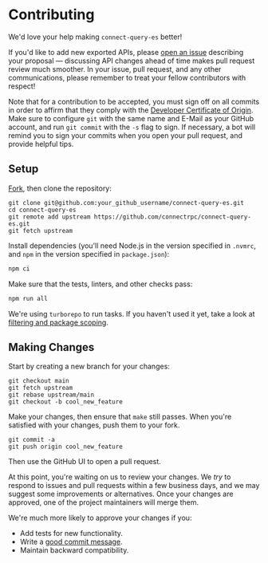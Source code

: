 # Contributing

We'd love your help making `connect-query-es` better!

If you'd like to add new exported APIs, please [open an issue][open-issue]
describing your proposal &mdash; discussing API changes ahead of time makes
pull request review much smoother. In your issue, pull request, and any other
communications, please remember to treat your fellow contributors with
respect!

Note that for a contribution to be accepted, you must sign off on all commits
in order to affirm that they comply with the [Developer Certificate of Origin][dco].
Make sure to configure `git` with the same name and E-Mail as your GitHub account,
and run `git commit` with the `-s` flag to sign. If necessary, a bot will remind
you to sign your commits when you open your pull request, and provide helpful tips.

## Setup

[Fork][fork], then clone the repository:

```
git clone git@github.com:your_github_username/connect-query-es.git
cd connect-query-es
git remote add upstream https://github.com/connectrpc/connect-query-es.git
git fetch upstream
```

Install dependencies (you'll need Node.js in the version specified in `.nvmrc`,
and `npm` in the version specified in `package.json`):

```bash
npm ci
```

Make sure that the tests, linters, and other checks pass:

```bash
npm run all
```

We're using `turborepo` to run tasks. If you haven't used it yet, take a look at
[filtering and package scoping](https://turbo.build/repo/docs/crafting-your-repository/running-tasks).

## Making Changes

Start by creating a new branch for your changes:

```
git checkout main
git fetch upstream
git rebase upstream/main
git checkout -b cool_new_feature
```

Make your changes, then ensure that `make` still passes.
When you're satisfied with your changes, push them to your fork.

```
git commit -a
git push origin cool_new_feature
```

Then use the GitHub UI to open a pull request.

At this point, you're waiting on us to review your changes. We _try_ to respond
to issues and pull requests within a few business days, and we may suggest some
improvements or alternatives. Once your changes are approved, one of the
project maintainers will merge them.

We're much more likely to approve your changes if you:

- Add tests for new functionality.
- Write a [good commit message][commit-message].
- Maintain backward compatibility.

[fork]: https://github.com/connectrpc/connect-query-es/fork
[open-issue]: https://github.com/connectrpc/connect-query-es/issues/new
[dco]: https://developercertificate.org
[commit-message]: http://tbaggery.com/2008/04/19/a-note-about-git-commit-messages.html

